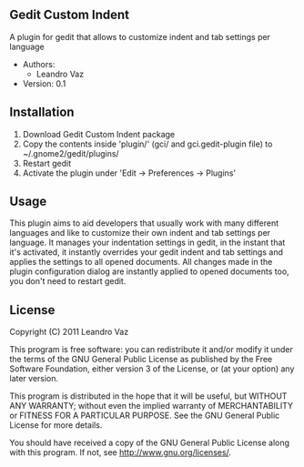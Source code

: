 Gedit Custom Indent
-------------------

A plugin for gedit that allows to customize indent and tab settings per language

* Authors:
  * Leandro Vaz
* Version: 0.1


Installation
------------

1. Download Gedit Custom Indent package
2. Copy the contents inside 'plugin/' (gci/ and gci.gedit-plugin file) to ~/.gnome2/gedit/plugins/
3. Restart gedit
4. Activate the plugin under 'Edit -> Preferences -> Plugins'


Usage
-----

This plugin aims to aid developers that usually work with many different languages and like to customize
their own indent and tab settings per language. It manages your indentation settings in gedit, in the instant
that it's activated, it instantly overrides your gedit indent and tab settings and applies the settings to all
opened documents. All changes made in the plugin configuration dialog are instantly applied to opened documents too, you
don't need to restart gedit.


License
-------

Copyright (C) 2011 Leandro Vaz

This program is free software: you can redistribute it and/or modify
it under the terms of the GNU General Public License as published by
the Free Software Foundation, either version 3 of the License, or
(at your option) any later version.

This program is distributed in the hope that it will be useful,
but WITHOUT ANY WARRANTY; without even the implied warranty of
MERCHANTABILITY or FITNESS FOR A PARTICULAR PURPOSE.  See the
GNU General Public License for more details.

You should have received a copy of the GNU General Public License
along with this program.  If not, see <http://www.gnu.org/licenses/>.
